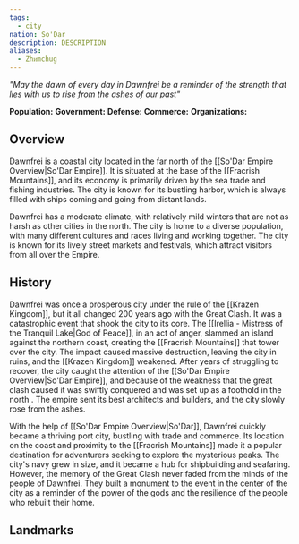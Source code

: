 ```yaml
---
tags:
  - city
nation: So'Dar
description: DESCRIPTION
aliases:
  - Zhᴎmchug
---
```

*"May the dawn of every day in Dawnfrei be a reminder of the strength that lies with us to rise from the ashes of our past"*

**Population:**
**Government:**
**Defense:**
**Commerce:**
**Organizations:**

## Overview
Dawnfrei is a coastal city located in the far north of the [[So'Dar Empire Overview|So'Dar Empire]]. It is situated at the base of the [[Fracrish Mountains]], and its economy is primarily driven by the sea trade and fishing industries. The city is known for its bustling harbor, which is always filled with ships coming and going from distant lands.

Dawnfrei has a moderate climate, with relatively mild winters that are not as harsh as other cities in the north. The city is home to a diverse population, with many different cultures and races living and working together. The city is known for its lively street markets and festivals, which attract visitors from all over the Empire.
## History
Dawnfrei was once a prosperous city under the rule of the [[Krazen Kingdom]], but it all changed 200 years ago with the Great Clash. It was a catastrophic event that shook the city to its core. The [[Irellia - Mistress of the Tranquil Lake|God of Peace]], in an act of anger, slammed an island against the northern coast, creating the [[Fracrish Mountains]] that tower over the city. The impact caused massive destruction, leaving the city in ruins, and the [[Krazen Kingdom]] weakened. After years of struggling to recover, the city caught the attention of the [[So'Dar Empire Overview|So'Dar Empire]], and because of the weakness that the great clash caused it was swiftly conquered and was set up as a foothold in the north . The empire sent its best architects and builders, and the city slowly rose from the ashes.

With the help of [[So'Dar Empire Overview|So'Dar]], Dawnfrei quickly became a thriving port city, bustling with trade and commerce. Its location on the coast and proximity to the [[Fracrish Mountains]] made it a popular destination for adventurers seeking to explore the mysterious peaks. The city's navy grew in size, and it became a hub for shipbuilding and seafaring. However, the memory of the Great Clash never faded from the minds of the people of Dawnfrei. They built a monument to the event in the center of the city as a reminder of the power of the gods and the resilience of the people who rebuilt their home.
## Landmarks